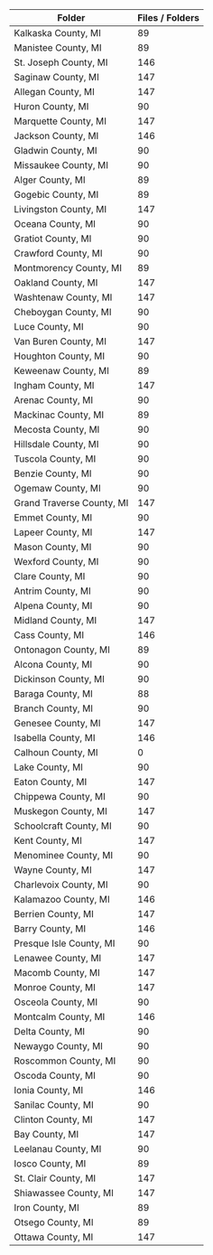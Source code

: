| Folder                    |   Files / Folders |
|---------------------------|-------------------|
| Kalkaska County, MI       |                89 |
| Manistee County, MI       |                89 |
| St. Joseph County, MI     |               146 |
| Saginaw County, MI        |               147 |
| Allegan County, MI        |               147 |
| Huron County, MI          |                90 |
| Marquette County, MI      |               147 |
| Jackson County, MI        |               146 |
| Gladwin County, MI        |                90 |
| Missaukee County, MI      |                90 |
| Alger County, MI          |                89 |
| Gogebic County, MI        |                89 |
| Livingston County, MI     |               147 |
| Oceana County, MI         |                90 |
| Gratiot County, MI        |                90 |
| Crawford County, MI       |                90 |
| Montmorency County, MI    |                89 |
| Oakland County, MI        |               147 |
| Washtenaw County, MI      |               147 |
| Cheboygan County, MI      |                90 |
| Luce County, MI           |                90 |
| Van Buren County, MI      |               147 |
| Houghton County, MI       |                90 |
| Keweenaw County, MI       |                89 |
| Ingham County, MI         |               147 |
| Arenac County, MI         |                90 |
| Mackinac County, MI       |                89 |
| Mecosta County, MI        |                90 |
| Hillsdale County, MI      |                90 |
| Tuscola County, MI        |                90 |
| Benzie County, MI         |                90 |
| Ogemaw County, MI         |                90 |
| Grand Traverse County, MI |               147 |
| Emmet County, MI          |                90 |
| Lapeer County, MI         |               147 |
| Mason County, MI          |                90 |
| Wexford County, MI        |                90 |
| Clare County, MI          |                90 |
| Antrim County, MI         |                90 |
| Alpena County, MI         |                90 |
| Midland County, MI        |               147 |
| Cass County, MI           |               146 |
| Ontonagon County, MI      |                89 |
| Alcona County, MI         |                90 |
| Dickinson County, MI      |                90 |
| Baraga County, MI         |                88 |
| Branch County, MI         |                90 |
| Genesee County, MI        |               147 |
| Isabella County, MI       |               146 |
| Calhoun County, MI        |                 0 |
| Lake County, MI           |                90 |
| Eaton County, MI          |               147 |
| Chippewa County, MI       |                90 |
| Muskegon County, MI       |               147 |
| Schoolcraft County, MI    |                90 |
| Kent County, MI           |               147 |
| Menominee County, MI      |                90 |
| Wayne County, MI          |               147 |
| Charlevoix County, MI     |                90 |
| Kalamazoo County, MI      |               146 |
| Berrien County, MI        |               147 |
| Barry County, MI          |               146 |
| Presque Isle County, MI   |                90 |
| Lenawee County, MI        |               147 |
| Macomb County, MI         |               147 |
| Monroe County, MI         |               147 |
| Osceola County, MI        |                90 |
| Montcalm County, MI       |               146 |
| Delta County, MI          |                90 |
| Newaygo County, MI        |                90 |
| Roscommon County, MI      |                90 |
| Oscoda County, MI         |                90 |
| Ionia County, MI          |               146 |
| Sanilac County, MI        |                90 |
| Clinton County, MI        |               147 |
| Bay County, MI            |               147 |
| Leelanau County, MI       |                90 |
| Iosco County, MI          |                89 |
| St. Clair County, MI      |               147 |
| Shiawassee County, MI     |               147 |
| Iron County, MI           |                89 |
| Otsego County, MI         |                89 |
| Ottawa County, MI         |               147 |